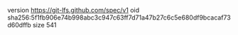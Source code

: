 version https://git-lfs.github.com/spec/v1
oid sha256:5f1fb906e74b998abc3c947c63ff7d71a47b27c6c5e680df9bcacaf73d60dffb
size 541
